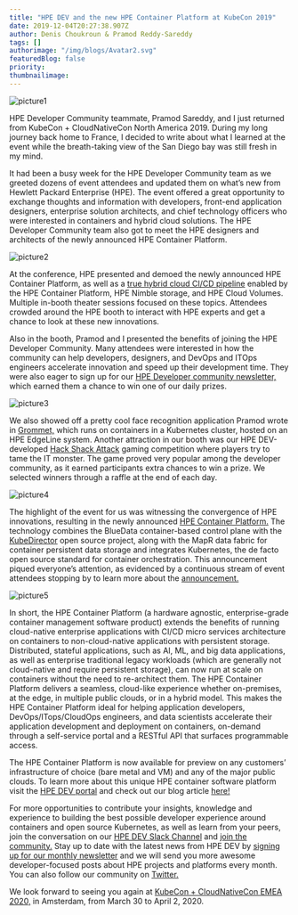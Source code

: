 ```yaml
---
title: "HPE DEV and the new HPE Container Platform at KubeCon 2019"
date: 2019-12-04T20:27:38.907Z
author: Denis Choukroun & Pramod Reddy-Sareddy 
tags: []
authorimage: "/img/blogs/Avatar2.svg"
featuredBlog: false
priority:
thumbnailimage:
---
```

![picture1](https://hpe-developer-portal.s3.amazonaws.com/uploads/media/2019/10/picture1-1575491346999.png)

HPE Developer Community teammate, Pramod Sareddy, and I just returned from KubeCon + CloudNativeCon North America 2019. During my long journey back home to France, I decided to write about what I learned at the event while the breath-taking view of the San Diego bay was still fresh in my mind. 

It had been a busy week for the HPE Developer Community team as we greeted dozens of event attendees and updated them on what’s new from Hewlett Packard Enterprise (HPE). The event offered a great opportunity to exchange thoughts and information with developers, front-end application designers, enterprise solution architects, and chief technology officers who were interested in containers and hybrid cloud solutions. The HPE Developer Community team also got to meet the HPE designers and architects of the newly announced HPE Container Platform. 


![picture2](https://hpe-developer-portal.s3.amazonaws.com/uploads/media/2019/10/picture2-1575491389586.png)

At the conference, HPE presented and demoed the newly announced HPE Container Platform, as well as a [true hybrid cloud CI/CD pipeline](https://community.hpe.com/t5/HPE-Storage-Tech-Insiders/HPE-storage-supporting-the-HPE-Container-Platform-at-KubeCon/ba-p/7070094#.Xd8FCuhKh9A) enabled by the HPE Container Platform, HPE Nimble storage, and HPE Cloud Volumes. Multiple in-booth theater sessions focused on these topics. Attendees crowded around the HPE booth to interact with HPE experts and get a chance to look at these new innovations. 

Also in the booth, Pramod and I presented the benefits of joining the HPE Developer Community. Many attendees were interested in how the community can help developers, designers, and DevOps and ITOps engineers accelerate innovation and speed up their development time. They were also eager to sign up for our [HPE Developer community newsletter,](https://developer.hpe.com/newsletter-signup) which earned them a chance to win one of our daily prizes.


![picture3](https://hpe-developer-portal.s3.amazonaws.com/uploads/media/2019/10/picture3-1575491496447.png)

We also showed off a pretty cool face recognition application Pramod wrote in [Grommet,](https://developer.hpe.com/platform/grommet/home) which runs on containers in a Kubernetes cluster, hosted on an HPE EdgeLine system. Another attraction in our booth was our HPE DEV-developed [Hack Shack Attack](https://github.com/HewlettPackard/hpe-hack-shack-attack) gaming competition where players try to tame the IT monster. The game proved very popular among the developer community, as it earned participants extra chances to win a prize. We selected winners through a raffle at the end of each day. 

![picture4](https://hpe-developer-portal.s3.amazonaws.com/uploads/media/2019/10/picture4-1575491590488.png)

The highlight of the event for us was witnessing the convergence of HPE innovations, resulting in the newly announced [HPE Container Platform.](https://www.hpe.com/us/en/solutions/container-platform.html) The technology combines the BlueData container-based control plane with the [KubeDirector](/blog/kubedirector-the-easy-way-to-run-complex-stateful-applications-on-kubern) open source project, along with the MapR data fabric for container persistent data storage and integrates Kubernetes, the de facto open source standard for container orchestration. This announcement piqued everyone’s attention, as evidenced by a continuous stream of event attendees stopping by to learn more about the [announcement.](https://www.hpe.com/us/en/newsroom/press-release/2019/11/Hewlett-Packard-Enterprise-introduces-Kubernetes-based-platform-for-bare-metal-and-edge-to-cloud-deployments.html)

![picture5](https://hpe-developer-portal.s3.amazonaws.com/uploads/media/2019/10/picture5-1575491696591.png)

In short, the HPE Container Platform (a hardware agnostic, enterprise-grade container management software product) extends the benefits of running cloud-native enterprise applications with CI/CD micro services architecture on containers to non-cloud-native applications with persistent storage. Distributed, stateful applications, such as AI, ML, and big data applications, as well as enterprise traditional legacy workloads (which are generally not cloud-native and require persistent storage), can now run at scale on containers without the need to re-architect them. The HPE Container Platform delivers a seamless, cloud-like experience whether on-premises, at the edge, in multiple public clouds, or in a hybrid model. This makes the HPE Container Platform ideal for helping application developers, DevOps/ITops/CloudOps engineers, and data scientists accelerate their application development and deployment on containers, on-demand through a self-service portal and a RESTful API that surfaces programmable access. 

The HPE Container Platform is now available for preview on any customers’ infrastructure of choice (bare metal and VM) and any of the major public clouds. To learn more about this unique HPE container software platform visit the [HPE DEV portal](https://developer.hpe.com/platform/bluedata/home) and check out our blog article [here!](/blog/running-non-cloud-native-apps-on-kubernetes-with-kubedirector)

For more opportunities to contribute your insights, knowledge and experience to building the best possible developer experience around containers and open source Kubernetes, as well as learn from your peers, join the conversation on our [HPE DEV Slack Channel](https://slack.hpedev.io/) and [join the community.](https://developer.hpe.com/signup) Stay up to date with the latest news from HPE DEV by [signing up for our monthly newsletter](https://developer.hpe.com/newsletter-signup) and we will send you more awesome developer-focused posts about HPE projects and platforms every month. You can also follow our community on [Twitter.](https://twitter.com/HPE_Developer)  

We look forward to seeing you again at [KubeCon + CloudNativeCon EMEA 2020,](https://events19.linuxfoundation.org/events/kubecon-cloudnativecon-europe-2020/) in Amsterdam, from March 30 to April 2, 2020. 
